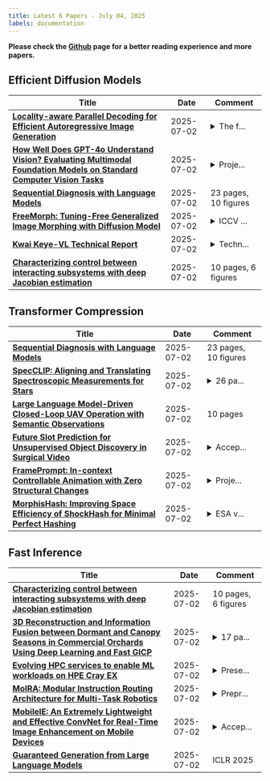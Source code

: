 ```yaml
---
title: Latest 6 Papers - July 04, 2025
labels: documentation
---
```

**Please check the [Github](https://github.com/zezhishao/MTS_Daily_ArXiv) page for a better reading experience and more papers.**

## Efficient Diffusion Models
| **Title** | **Date** | **Comment** |
| --- | --- | --- |
| **[Locality-aware Parallel Decoding for Efficient Autoregressive Image Generation](http://arxiv.org/abs/2507.01957v1)** | 2025-07-02 | <details><summary>The f...</summary><p>The first two authors contributed equally to this work</p></details> |
| **[How Well Does GPT-4o Understand Vision? Evaluating Multimodal Foundation Models on Standard Computer Vision Tasks](http://arxiv.org/abs/2507.01955v1)** | 2025-07-02 | <details><summary>Proje...</summary><p>Project page at https://fm-vision-evals.epfl.ch/</p></details> |
| **[Sequential Diagnosis with Language Models](http://arxiv.org/abs/2506.22405v2)** | 2025-07-02 | 23 pages, 10 figures |
| **[FreeMorph: Tuning-Free Generalized Image Morphing with Diffusion Model](http://arxiv.org/abs/2507.01953v1)** | 2025-07-02 | <details><summary>ICCV ...</summary><p>ICCV 2025. Project page: https://yukangcao.github.io/FreeMorph/</p></details> |
| **[Kwai Keye-VL Technical Report](http://arxiv.org/abs/2507.01949v1)** | 2025-07-02 | <details><summary>Techn...</summary><p>Technical Report: https://github.com/Kwai-Keye/Keye</p></details> |
| **[Characterizing control between interacting subsystems with deep Jacobian estimation](http://arxiv.org/abs/2507.01946v1)** | 2025-07-02 | 10 pages, 6 figures |

## Transformer Compression
| **Title** | **Date** | **Comment** |
| --- | --- | --- |
| **[Sequential Diagnosis with Language Models](http://arxiv.org/abs/2506.22405v2)** | 2025-07-02 | 23 pages, 10 figures |
| **[SpecCLIP: Aligning and Translating Spectroscopic Measurements for Stars](http://arxiv.org/abs/2507.01939v1)** | 2025-07-02 | <details><summary>26 pa...</summary><p>26 pages, 6 figures, 5 tables. To be submitted to AAS Journals. Comments welcome</p></details> |
| **[Large Language Model-Driven Closed-Loop UAV Operation with Semantic Observations](http://arxiv.org/abs/2507.01930v1)** | 2025-07-02 | 10 pages |
| **[Future Slot Prediction for Unsupervised Object Discovery in Surgical Video](http://arxiv.org/abs/2507.01882v1)** | 2025-07-02 | <details><summary>Accep...</summary><p>Accepted by MICCAI2025</p></details> |
| **[FramePrompt: In-context Controllable Animation with Zero Structural Changes](http://arxiv.org/abs/2506.17301v2)** | 2025-07-02 | <details><summary>Proje...</summary><p>Project page: https://frameprompt.github.io/</p></details> |
| **[MorphisHash: Improving Space Efficiency of ShockHash for Minimal Perfect Hashing](http://arxiv.org/abs/2503.10161v2)** | 2025-07-02 | <details><summary>ESA v...</summary><p>ESA version with additional Appendix</p></details> |

## Fast Inference
| **Title** | **Date** | **Comment** |
| --- | --- | --- |
| **[Characterizing control between interacting subsystems with deep Jacobian estimation](http://arxiv.org/abs/2507.01946v1)** | 2025-07-02 | 10 pages, 6 figures |
| **[3D Reconstruction and Information Fusion between Dormant and Canopy Seasons in Commercial Orchards Using Deep Learning and Fast GICP](http://arxiv.org/abs/2507.01912v1)** | 2025-07-02 | <details><summary>17 pa...</summary><p>17 pages, 4 tables, 11 figures</p></details> |
| **[Evolving HPC services to enable ML workloads on HPE Cray EX](http://arxiv.org/abs/2507.01880v1)** | 2025-07-02 | <details><summary>Prese...</summary><p>Presented at the Cray User Group 2025 (CUG'25)</p></details> |
| **[MoIRA: Modular Instruction Routing Architecture for Multi-Task Robotics](http://arxiv.org/abs/2507.01843v1)** | 2025-07-02 | <details><summary>Prepr...</summary><p>Preprint of a manuscript submitted for peer review</p></details> |
| **[MobileIE: An Extremely Lightweight and Effective ConvNet for Real-Time Image Enhancement on Mobile Devices](http://arxiv.org/abs/2507.01838v1)** | 2025-07-02 | <details><summary>Accep...</summary><p>Accepted by ICCV 2025</p></details> |
| **[Guaranteed Generation from Large Language Models](http://arxiv.org/abs/2410.06716v2)** | 2025-07-02 | ICLR 2025 |

